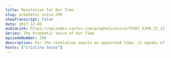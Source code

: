```yaml
---
title: Revelation for Our Time
slug: prophetic-voice-299
showTranscript: false
date: 2017-12-03
audioLink: https://episodes.castos.com/propheticvoice/TPVOT_E299_17_12_02-03_Revelation_for_Our_Time.mp3
Series: The Prophetic Voice of Our Time
episodeNumber: 299
description: For the revelation awaits an appointed time; it speaks of the end and will not prove false. Though it linger, wait for it; it will certainly come and will not delay. Habakkuk 2:3
hosts: ["Cristina Sosso"]
---
```


